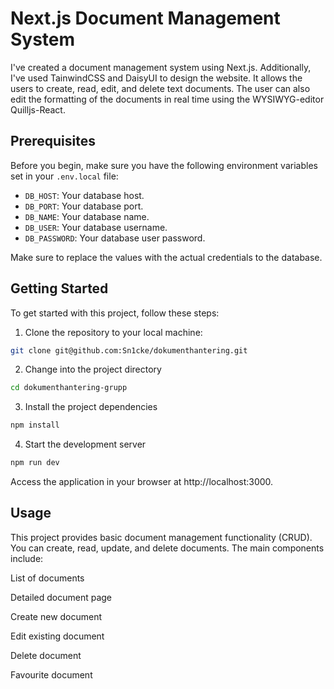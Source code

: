 # Next.js Document Management System

I've created a document management system using Next.js. Additionally, I've used TainwindCSS and DaisyUI to design the website. It allows the users to create, read, edit, and delete text documents. The user can also edit the formatting of the documents in real time using the WYSIWYG-editor Quilljs-React.

## Prerequisites

Before you begin, make sure you have the following environment variables set in your `.env.local` file:

- `DB_HOST`: Your database host.
- `DB_PORT`: Your database port.
- `DB_NAME`: Your database name.
- `DB_USER`: Your database username.
- `DB_PASSWORD`: Your database user password.

Make sure to replace the values with the actual credentials to the database.

## Getting Started

To get started with this project, follow these steps:

1. Clone the repository to your local machine:
```sh
git clone git@github.com:Sn1cke/dokumenthantering.git
```

2. Change into the project directory
```sh
cd dokumenthantering-grupp
```

3. Install the project dependencies
```sh
npm install
```

4. Start the development server
```sh
npm run dev
```

Access the application in your browser at http://localhost:3000.

## Usage
This project provides basic document management functionality (CRUD). You can create, read, update, and delete documents. The main components include:

List of documents

Detailed document page

Create new document

Edit existing document

Delete document

Favourite document
